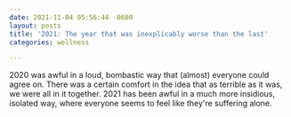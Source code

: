 ```yaml
---
date: 2021-11-04 05:56:44 -0600
layout: posts
title: '2021: The year that was inexplicably worse than the last'
categories: wellness

---
```

2020 was awful in a loud, bombastic way that (almost) everyone could agree on. There was a certain comfort in the idea that as terrible as it was, we were all in it together. 2021 has been awful in a much more insidious, isolated way, where everyone seems to feel like they're suffering alone.
